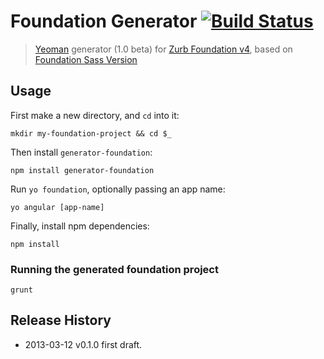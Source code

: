 # Foundation Generator [![Build Status](https://secure.travis-ci.org/blai/generator-foundation.png?branch=master)](http://travis-ci.org/blai/generator-foundation)

> [Yeoman](http://yeoman.io/) generator (1.0 beta) for [Zurb Foundation v4](http://foundation.zurb.com/), based on [Foundation Sass Version](http://foundation.zurb.com/docs/sass.html)


## Usage
First make a new directory, and `cd` into it:
```
mkdir my-foundation-project && cd $_
```

Then install `generator-foundation`:
```
npm install generator-foundation
```

Run `yo foundation`, optionally passing an app name:
```
yo angular [app-name]
```

Finally, install npm dependencies:
```
npm install
```


### Running the generated foundation project

```
grunt
```


## Release History
 * 2013-03-12   v0.1.0   first draft.
